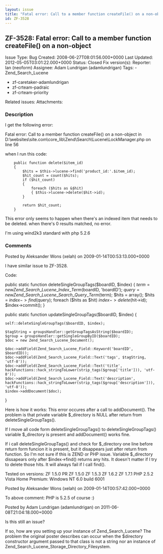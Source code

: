```yaml
---
layout: issue
title: "Fatal error: Call to a member function createFile() on a non-object"
id: ZF-3528
---
```


ZF-3528: Fatal error: Call to a member function createFile() on a non-object
----------------------------------------------------------------------------

 Issue Type: Bug Created: 2008-06-27T08:01:56.000+0000 Last Updated: 2012-05-05T03:01:22.000+0000 Status: Closed Fix version(s): 
 Reporter:  Ian (neoform)  Assignee:  Adam Lundrigan (adamlundrigan)  Tags: - Zend\_Search\_Lucene
- zf-caretaker-adamlundrigan
- zf-crteam-padraic
- zf-crteam-priority
 
 Related issues: 
 Attachments: 
### Description

I get the following error:

Fatal error: Call to a member function createFile() on a non-object in D:\\websites\\site.com\\core\_lib\\Zend\\Search\\Lucene\\LockManager.php on line 56

when I run this code:

 
        public function delete($item_id)
        {
            $hits = $this->lucene->find('product_id:'.$item_id);
            $hit_count = count($hits);
            if ($hit_count)
            {
                foreach ($hits as &$hit)
                { $this->lucene->delete($hit->id); 
            }
    
            return $hit_count;
        }


This error only seems to happen when there's an indexed item that needs to be deleted. when there's 0 results matched, no error.

I'm using wind2k3 standard with php 5.2.6

 

 

### Comments

Posted by Aleksander Wons (xelah) on 2009-01-14T00:53:13.000+0000

I have similar issue to ZF-3528.

Code:

public static function deleteSingleGroupTags($boardID, $index) { $term = new Zend\_Search\_Lucene\_Index\_Term($boardID, 'boardID'); $query = new Zend\_Search\_Lucene\_Search\_Query\_Term($term); $hits = array(); $hits = $index->find($query); foreach ($hits as $hit) $index->delete($hit->id); $index->commit(); }

public static function updateSingleGroupTags($boardID, $index) {

 
    self::deleteSingleGroupTags($boardID, $index);
    
    $tagString = groupsHandler::getGroupTagsAsString($boardID);
    $group = groupsHandler::getSingleGroupByID($boardID);
    $doc = new Zend_Search_Lucene_Document();
    
    $doc->addField(Zend_Search_Lucene_Field::Keyword('boardID', $boardID));
    $doc->addField(Zend_Search_Lucene_Field::Text('tags', $tagString, 'utf-8'));
    $doc->addField(Zend_Search_Lucene_Field::Text('title', hackFunctions::hack_stringToLower(strip_tags($group['title'])), 'utf-8'));
    $doc->addField(Zend_Search_Lucene_Field::Text('description', hackFunctions::hack_stringToLower(strip_tags($group['description'])), 'utf-8'));
    $index->addDocument($doc);


}

Here is how it works: This error occures after a call to addDocument(). The problem is that private variable $\_directory is NULL after return from deleteSingleGroupTags().

If I move all code form deleteSingleGroupTags() to deleteSingleGroupTags() variable $\_directory is present and addDocument() works fine.

If i call deleteSingleGroupTags() and check for $\_directory one line before return form funcion it is present, but it disappears just after return from function. So I'm not sure if this is ZEND or PHP issue. Variable $\_directory dissapears only after $index->find() returns any hits. It doesn't matter if I try to delete those hits. It will always fail if I call find().

Tested on versions: ZF 1.5.0 PR ZF 1.5.0 ZF 1.5.3 ZF 1.6.2 ZF 1.7.1 PHP 2.5.2 Vista Home Premium: Windows NT 6.0 build 6001

 

 

Posted by Aleksander Wons (xelah) on 2009-01-14T00:57:42.000+0000

To above comment: PHP is 5.2.5 of course :)

 

 

Posted by Adam Lundrigan (adamlundrigan) on 2011-06-08T21:04:18.000+0000

Is this still an issue?

If so, how are you setting up your instance of Zend\_Search\_Lucene? The problem the original poster describes can occur when the $directory constructor argument passed to that class is not a string nor an instance of Zend\_Search\_Lucene\_Storage\_Directory\_Filesystem.

 

 